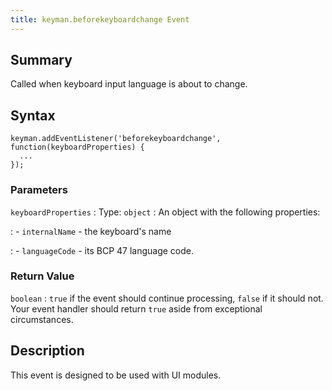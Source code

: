 ```yaml
---
title: keyman.beforekeyboardchange Event
---
```


## Summary

Called when keyboard input language is about to change.

## Syntax

```
keyman.addEventListener('beforekeyboardchange', function(keyboardProperties) {
  ...
});
```

### Parameters

`keyboardProperties`
:   Type: `object`
:   An object with the following properties:

: - `internalName` - the keyboard's name

: - `languageCode` - its BCP 47 language code.

### Return Value

`boolean`
:   `true` if the event should continue processing, `false` if it should
    not. Your event handler should return `true` aside from exceptional
    circumstances.

## Description

This event is designed to be used with UI modules.
